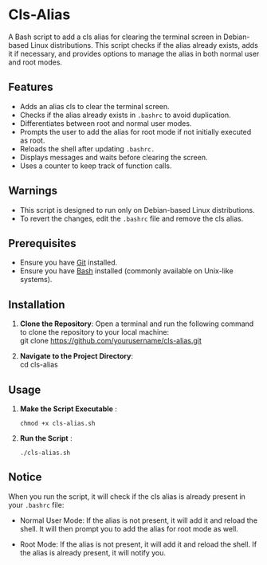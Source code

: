 # Cls-Alias

A Bash script to add a cls alias for clearing the terminal screen in Debian-based Linux distributions. This script checks if the alias already exists, adds it if necessary, and provides options to manage the alias in both normal user and root modes.

## Features
- Adds an alias cls to clear the terminal screen.
- Checks if the alias already exists in `.bashrc` to avoid duplication.
- Differentiates between root and normal user modes.
- Prompts the user to add the alias for root mode if not initially executed as root.
- Reloads the shell after updating `.bashrc.`
- Displays messages and waits before clearing the screen.
- Uses a counter to keep track of function calls.

## Warnings
- This script is designed to run only on Debian-based Linux distributions.
- To revert the changes, edit the `.bashrc` file and remove the cls alias.

## Prerequisites
- Ensure you have [Git](https://git-scm.com/) installed.
- Ensure you have [Bash](https://www.gnu.org/software/bash/) installed (commonly available on Unix-like systems).

## Installation

1. **Clone the Repository**:
  Open a terminal and run the following command to clone the repository to your local machine:  
git clone https://github.com/yourusername/cls-alias.git

2. **Navigate to the Project Directory**:  
  cd cls-alias

## Usage
1. **Make the Script Executable** :

    ```chmod +x cls-alias.sh```

2. **Run the Script** :

    ```./cls-alias.sh```

## Notice
When you run the script, it will check if the cls alias is already present in your `.bashrc` file:

- Normal User Mode:
If the alias is not present, it will add it and reload the shell.
It will then prompt you to add the alias for root mode as well.

- Root Mode:
If the alias is not present, it will add it and reload the shell.
If the alias is already present, it will notify you.

